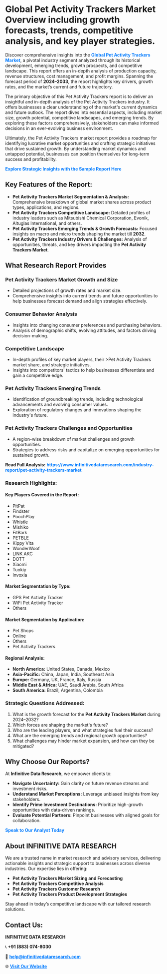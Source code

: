 <h1>Global Pet Activity Trackers Market Overview including growth forecasts, trends, competitive analysis, and key player strategies.</h1>
<p>
Discover comprehensive insights into the 
<a href="https://www.infinitivedataresearch.com/industry-report/pet-activity-trackers-market" rel="dofollow" style="color: #007BFF; text-decoration: none;"><strong>Global Pet Activity Trackers Market</strong></a>, a pivotal industry segment analyzed through its historical development, emerging trends, growth prospects, and competitive landscape. This report offers an in-depth analysis of production capacity, revenue structures, cost management, and profit margins. Spanning the forecast period of <strong>2024–2033</strong>, the report highlights key drivers, growth rates, and the market’s current and future trajectory.
</p>
<p>
The primary objective of this Pet Activity Trackers report is to deliver an insightful and in-depth analysis of the Pet Activity Trackers industry. It offers businesses a clear understanding of the market's current dynamics and future outlook. The report dives into essential aspects, including market size, growth potential, competitive landscapes, and emerging trends. By exploring these factors comprehensively, stakeholders can make informed decisions in an ever-evolving business environment.
</p>
<p>
Ultimately, the Pet Activity Trackers market report provides a roadmap for identifying lucrative market opportunities and crafting strategic initiatives that drive sustained growth. By understanding market dynamics and untapped potential, businesses can position themselves for long-term success and profitability.
</p>
<p>
<a href="https://www.infinitivedataresearch.com/request-sample/reportId=103237" style="color: #007BFF; text-decoration: none;"><strong>Explore Strategic Insights with the Sample Report Here</strong></a>
</p>

<h2>Key Features of the Report:</h2>
<ul>
<li><strong>Pet Activity Trackers Market Segmentation & Analysis:</strong> Comprehensive breakdown of global market shares across product types, applications, and regions.</li>
<li><strong>Pet Activity Trackers Competitive Landscape:</strong> Detailed profiles of industry leaders such as Mitsubishi Chemical Corporation, Evonik, Altuglas International, and others.</li>
<li><strong>Pet Activity Trackers Emerging Trends & Growth Forecasts:</strong> Focused insights on macro and micro trends shaping the market till <strong>2032</strong>.</li>
<li><strong>Pet Activity Trackers Industry Drivers & Challenges:</strong> Analysis of opportunities, threats, and key drivers impacting the <strong>Pet Activity Trackers Market</strong>.</li>
</ul>

<h2>What Research Report Provides</h2>
<h3>Pet Activity Trackers Market Growth and Size</h3>
<ul>
<li>Detailed projections of growth rates and market size.</li>
<li>Comprehensive insights into current trends and future opportunities to help businesses forecast demand and align strategies effectively.</li>
</ul>

<h3>Consumer Behavior Analysis</h3>
<ul>
<li>Insights into changing consumer preferences and purchasing behaviors.</li>
<li>Analysis of demographic shifts, evolving attitudes, and factors driving decision-making.</li>
</ul>

<h3>Competitive Landscape</h3>
<ul>
<li>In-depth profiles of key market players, their >Pet Activity Trackers market share, and strategic initiatives.</li>
<li>Insights into competitors' tactics to help businesses differentiate and gain a competitive edge.</li>
</ul>

<h3>Pet Activity Trackers Emerging Trends</h3>
<ul>
<li>Identification of groundbreaking trends, including technological advancements and evolving consumer values.</li>
<li>Exploration of regulatory changes and innovations shaping the industry's future.</li>
</ul>

<h3>Pet Activity Trackers Challenges and Opportunities</h3>
<ul>
<li>A region-wise breakdown of market challenges and growth opportunities.</li>
<li>Strategies to address risks and capitalize on emerging opportunities for sustained growth.</li>
</ul>
<p><strong>Read Full Analysis:</strong> <a href="https://www.infinitivedataresearch.com/industry-report/pet-activity-trackers-market" rel="dofollow" style="color: #007BFF; text-decoration: none;"><strong>https://www.infinitivedataresearch.com/industry-report/pet-activity-trackers-market</strong></a></p>
<h3>Research Highlights:</h3>
<h4>Key Players Covered in the Report:</h4>
<ul><li>PitPat</li><li>Findster</li><li>PoochPlay</li><li>Whistle</li><li>Mishiko</li><li>FitBark</li><li>PETBLE</li><li>Kippy Vita</li><li>WonderWoof</li><li>LINK AKC</li><li>DOTT</li><li>Xiaomi</li><li>Tuokiy</li><li>Invoxia</li></ul>
<h4>Market Segmentation by Type:</h4>
<ul><li>GPS Pet Activity Tracker</li><li>WiFi Pet Activity Tracker</li><li>Others</li></ul>
<h4>Market Segmentation by Application:</h4>
<ul><li>Pet Shops</li><li>Online</li><li>Others</li><li>Pet Activity Trackers</li></ul>

<h4>Regional Analysis:</h4>
<ul>
<li><strong>North America:</strong> United States, Canada, Mexico</li>
<li><strong>Asia-Pacific:</strong> China, Japan, India, Southeast Asia</li>
<li><strong>Europe:</strong> Germany, UK, France, Italy, Russia</li>
<li><strong>Middle East & Africa:</strong> UAE, Saudi Arabia, South Africa</li>
<li><strong>South America:</strong> Brazil, Argentina, Colombia</li>
</ul>

<h3>Strategic Questions Addressed:</h3>
<ol>
<li>What is the growth forecast for the <strong>Pet Activity Trackers Market</strong> during 2024–2032?</li>
<li>Which forces are shaping the market's future?</li>
<li>Who are the leading players, and what strategies fuel their success?</li>
<li>What are the emerging trends and regional growth opportunities?</li>
<li>What challenges may hinder market expansion, and how can they be mitigated?</li>
</ol>

<h2>Why Choose Our Reports?</h2>
<p>At <strong>Infinitive Data Research</strong>, we empower clients to:</p>
<ul>
<li><strong>Navigate Uncertainty:</strong> Gain clarity on future revenue streams and investment risks.</li>
<li><strong>Understand Market Perceptions:</strong> Leverage unbiased insights from key stakeholders.</li>
<li><strong>Identify Prime Investment Destinations:</strong> Prioritize high-growth opportunities with data-driven rankings.</li>
<li><strong>Evaluate Potential Partners:</strong> Pinpoint businesses with aligned goals for collaboration.</li>
</ul>
<p><a href="https://www.infinitivedataresearch.com/industry-report/pet-activity-trackers-market" rel="dofollow" style="color: #007BFF; text-decoration: none;"><strong>Speak to Our Analyst Today</strong></a></p>

<h2>About INFINITIVE DATA RESEARCH</h2>
<p>We are a trusted name in market research and advisory services, delivering actionable insights and strategic support to businesses across diverse industries. Our expertise lies in offering:</p>
<ul>
<li><strong>Pet Activity Trackers Market Sizing and Forecasting</strong></li>
<li><strong>Pet Activity Trackers Competitive Analysis</strong></li>
<li><strong>Pet Activity Trackers Customer Research</strong></li>
<li><strong>Pet Activity Trackers Product Development Strategies</strong></li>
</ul>
<p>Stay ahead in today’s competitive landscape with our tailored research solutions.</p>

<h2>Contact Us:</h2>
<p><strong>INFINITIVE DATA RESEARCH</strong></p>
<p>📞 <strong>+91 (883) 074-8030</strong></p>
<p>📧 <strong><a href="mailto:help@infinitivedataresearch.com" style="color: #007BFF;">help@infinitivedataresearch.com</a></strong></p>
<p>🌐 <strong><a href="https://www.infinitivedataresearch.com" rel="dofollow" style="color: #007BFF;">Visit Our Website</a></strong></p>